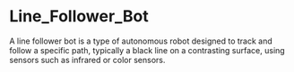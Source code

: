 # Line_Follower_Bot
A line follower bot is a type of autonomous robot designed to track and follow a specific path, typically a black line on a contrasting surface, using sensors such as infrared or color sensors.
